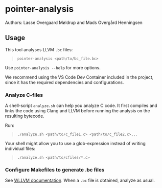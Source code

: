 # pointer-analysis

Authors: Lasse Overgaard Møldrup and Mads Overgård Henningsen

## Usage

This tool analyses LLVM `.bc` files:

> `pointer-analysis <path/to/bc_file.bc>`

Use `pointer-analysis --help` for more options.

We recommend using the VS Code Dev Container included in the project, since it has the required dependencies and configurations.

### Analyze C-files

A shell-script `analyze.sh` can help you analyze C code. It first compiles and links the code using Clang and LLVM before running the analysis on the resulting bytecode.

Run:
> `./analyze.sh <path/to/c_file1.c> <path/to/c_file2.c>...`

Your shell might allow you to use a glob-expression instead of writing individual files:

> `./analyze.sh <path/to/cfiles/*.c>`

### Configure Makefiles to generate .bc files

See [WLLVM documentation](https://github.com/travitch/whole-program-llvm#building-a-bitcode-archive-then-extracting-the-bitcode). When a `.bc` file is obtained, analyze as usual.